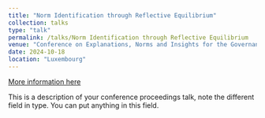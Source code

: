 ```yaml
---
title: "Norm Identification through Reflective Equilibrium"
collection: talks
type: "talk"
permalink: /talks/Norm Identification through Reflective Equilibrium
venue: "Conference on Explanations, Norms and Insights for the Governance of Machine Agents (ENIGMA 2024)"
date: 2024-10-18
location: "Luxembourg"
---
```

[More information here](https://icr.uni.lu/enigma2024/index.html)

This is a description of your conference proceedings talk, note the different field in type. You can put anything in this field.
